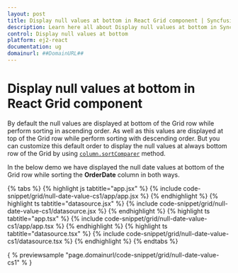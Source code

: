 ```yaml
---
layout: post
title: Display null values at bottom in React Grid component | Syncfusion
description: Learn here all about Display null values at bottom in Syncfusion React Grid component of Syncfusion Essential JS 2 and more.
control: Display null values at bottom 
platform: ej2-react
documentation: ug
domainurl: ##DomainURL##
---
```


# Display null values at bottom in React Grid component

By default the null values are displayed at bottom of the Grid row while perform sorting in ascending order. As well as this values are displayed at top of the Grid row while perform sorting with descending order. But you can customize this default order to display the null values at always bottom row of the Grid by using [`column.sortComparer`](https://ej2.syncfusion.com/angular/documentation/api/grid/column/#sortcomparer) method.

In the below demo we have displayed the null date values at bottom of the Grid row while sorting the **OrderDate** column in both ways.

{% tabs %}
{% highlight js tabtitle="app.jsx" %}
{% include code-snippet/grid/null-date-value-cs1/app/app.jsx %}
{% endhighlight %}
{% highlight ts tabtitle="datasource.jsx" %}
{% include code-snippet/grid/null-date-value-cs1/datasource.jsx %}
{% endhighlight %}
{% highlight ts tabtitle="app.tsx" %}
{% include code-snippet/grid/null-date-value-cs1/app/app.tsx %}
{% endhighlight %}
{% highlight ts tabtitle="datasource.tsx" %}
{% include code-snippet/grid/null-date-value-cs1/datasource.tsx %}
{% endhighlight %}
{% endtabs %}

{ % previewsample "page.domainurl/code-snippet/grid/null-date-value-cs1" % }
